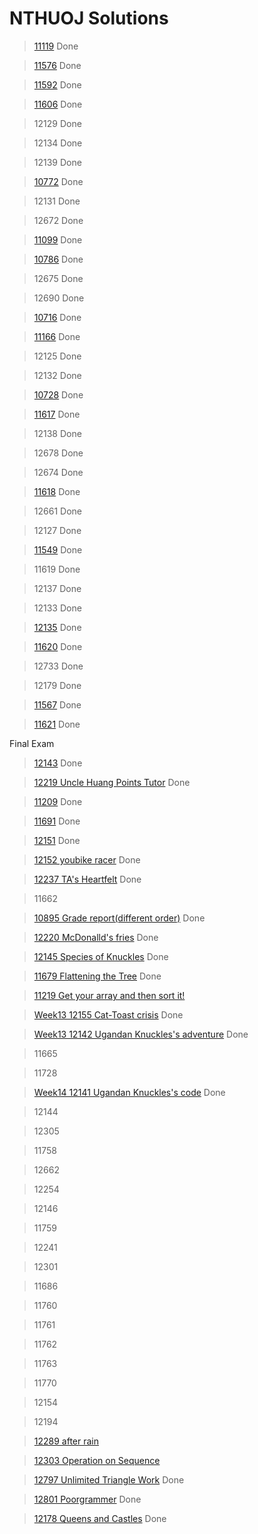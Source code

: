 # NTHUOJ Solutions
> [11119](./mid_practice/11119/11119.c)	Done

> [11576](./mid_practice/11576/11576.c)	Done

> [11592](./mid_practice/11592/11592.c)	Done

> [11606](./mid_practice/11606/11606.c) Done

> 12129	Done

> 12134	Done

> 12139	Done

> [10772](./mid_practice/10772/10772.c) Done

> 12131	Done

> 12672	Done

> [11099](./mid_practice/11099/11099.c)	Done

> [10786](./mid_practice/10786/10786.c)	Done

> 12675	Done

> 12690 Done

> [10716](./mid_practice/10716/10716.c)	Done

> [11166](./mid_practice/11166/11166.c)	Done

> 12125	Done

> 12132	Done
 
> [10728](./mid_practice/10728/10728.c)	Done
	
> [11617](./mid_practice/11617/11617.c)	Done

> 12138	Done

> 12678	Done

> 12674	Done

> [11618](./mid_practice/11618/11618.c)	Done

> 12661	Done

> 12127 Done

> [11549](./mid_practice/11549/11549.c)	Done

> 11619 Done

> 12137	Done

> 12133	Done

> [12135](./mid_practice/12135/12135.c)	Done

> [11620](./mid_practice/11620/11620.c)	Done

> 12733	Done

> 12179	Done

> [11567](./mid_practice/11567/11567.c)	Done

> [11621](./mid_practice/11621/11621.c)	Done

Final Exam

> [12143](./final_practice/12143/12143.c) Done

> [12219 Uncle Huang Points Tutor](./final_practice/12219/12219.c) Done

> [11209](./final_practice/11209/11209.c) Done

> [11691](./final_practice/11691/11691.c) Done

> [12151](./final_practice/12151/12151.c) Done

> [12152 youbike racer](./final_practice/12152/12152.c) Done

> [12237 TA's Heartfelt](./final_practice/12237/12237.c) Done

> 11662	

> [10895 Grade report(different order)](./final_practice/10895/function.c) Done

> [12220 McDonalld's fries](./final_practice/12220/12220.c) Done

> [12145 Species of Knuckles](./final_practice/12145/12145.c) Done

> [11679 Flattening the Tree](./final_practice/11679/11679.c) Done

> [11219 Get your array and then sort it!](./final_practice/11219/function.c)

> [Week13 12155 Cat-Toast crisis](./final_practice/12155/12155.c) Done	

> [Week13 12142 Ugandan Knuckles's adventure](./final_practice/12142/12142.c) Done	

> 11665	

> 11728

> [Week14 12141 Ugandan Knuckles's code](./final_practice/12141/12141.c) Done

> 12144	

> 12305	

> 11758

> 12662	

> 12254	

> 12146	

> 11759

> 12241	

> 12301	

> 11686	

> 11760

> 11761	

> 11762	

> 11763	

> 11770

> 12154	

> 12194	

> [12289 after rain](./final_practice/12289/12289.c)

> [12303 Operation on Sequence](./final_practice/12303/12303.c)

> [12797 Unlimited Triangle Work](./final_practice/12797/12797.c) Done

> [12801 Poorgrammer](./final_practice/12801/12801.c) Done

> [12178 Queens and Castles](./final_practice/12178/12178.c) Done